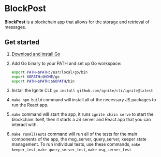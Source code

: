 # BlockPost
**BlockPost** is a blockchain app that allows for the storage and retrieval of messages.

## Get started

1. [Download and install Go](https://golang.org/dl/)
2. Add Go binary to your PATH and set up Go workspace:

   ```bash
   export PATH=$PATH:/usr/local/go/bin
   export GOPATH=$HOME/go
   export PATH=$PATH:$GOPATH/bin
   ```
3. Install the Ignite CLI: `go install github.com/ignite/cli/ignite@latest`
4. `make npm_build` command will install all of the necessary JS packages to run the
React app.
5. `make` command will start the app, it runs `ignite chain serve` to start the blockchain itself,
then it starts a JS server and React app that you can interact with.
6. `make runAllTests` command will run all of the tests for the main components of the app,
the msg_server, query_server, keeper state management. To run individual tests,
use these commands, `make keeper_test`, `make query_server_test`, `make msg_server_test` 